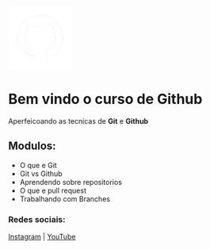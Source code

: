 ![Logo do GitHub](/media/imggithub.png)


# Bem vindo o curso de Github
Aperfeicoando as tecnicas de **Git** e **Github**

## Modulos:
- O que e Git
- Git vs Github
- Aprendendo sobre repositorios
- O que e pull request
- Trabalhando com Branches


### Redes sociais:
[Instagram](https://instagram.com) | 
[YouTube](https://youtube.com)